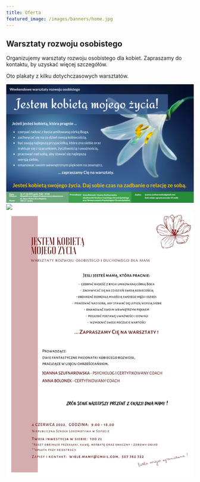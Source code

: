 ```yaml
---
title: Oferta
featured_image: /images/banners/home.jpg
---
```


## Warsztaty rozwoju osobistego
Organizujemy warsztaty rozwoju osobistego dla kobiet. Zapraszamy do kontaktu, by uzyskać więcej szczegółów.

Oto plakaty z kilku dotychczasowych warsztatów.
<div class="gallery" data-columns="2">
    <img src="/images/posters/plakat_21_10.png">
    <img src="/images/posters/plakat_22_03.png">
    <img src="/images/posters/plakat_22_06.jpg">
</div>
